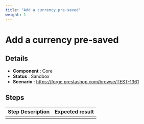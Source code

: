 ```yaml
---
title: "Add a currency pre-saved"
weight: 1
---
```


# Add a currency pre-saved
## Details
* **Component** : Core
* **Status** : Sandbox
* **Scenario** : https://forge.prestashop.com/browse/TEST-1361

## Steps
| Step Description | Expected result |
| ----- | ----- |
|  |  |